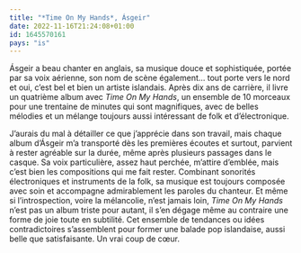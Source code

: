 ```yaml
---
title: "*Time On My Hands*, Ásgeir"
date: 2022-11-16T21:24:08+01:00
id: 1645570161 
pays: "is"
---
```


Ásgeir a beau chanter en anglais, sa musique douce et sophistiquée, portée par sa voix aérienne, son nom de scène également… tout porte vers le nord et oui, c’est bel et bien un artiste islandais. Après dix ans de carrière, il livre un quatrième album avec *Time On My Hands*, un ensemble de 10 morceaux pour une trentaine de minutes qui sont magnifiques, avec de belles mélodies et un mélange toujours aussi intéressant de folk et d’électronique. 

J’aurais du mal à détailler ce que j’apprécie dans son travail, mais chaque album d’Ásgeir m’a transporté dès les premières écoutes et surtout, parvient à rester agréable sur la durée, même après plusieurs passages dans le casque. Sa voix particulière, assez haut perchée, m’attire d’emblée, mais c’est bien les compositions qui me fait rester. Combinant sonorités électroniques et instruments de la folk, sa musique est toujours composée avec soin et accompagne admirablement les paroles du chanteur. Et même si l’introspection, voire la mélancolie, n’est jamais loin, *Time On My Hands* n’est pas un album triste pour autant, il s’en dégage même au contraire une forme de joie toute en subtilité. Cet ensemble de tendances ou idées contradictoires s’assemblent pour former une balade pop islandaise, aussi belle que satisfaisante. Un vrai coup de cœur.  


